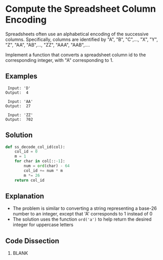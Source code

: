 # Compute the Spreadsheet Column Encoding
Spreadsheets often use an alphabetical encoding of the successive columns. Specifically, columns are identified by "A", "B", "C",..., "X", "Y", "Z", "AA", "AB",..., "ZZ", "AAA", "AAB",....
  
Implement a function that converts a spreadsheet column id to the corresponding integer, with "A" corresponding to 1.
  
## Examples
```
 Input: 'D'
Output:  4

 Input: 'AA'
Output:  27

 Input: 'ZZ'
Output:  702
```
  
## Solution
```python
def ss_decode_col_id(col):
    col_id = 0
    m = 1
    for char in col[::-1]:
        num = ord(char) - 64
        col_id += num * m
        m *= 26
    return col_id
```
  
## Explanation
* The problem is similar to converting a string representing a base-26 number to an integer, except that 'A' corresponds to 1 instead of 0
* The solution uses the function ```ord('a')``` to help return the desired integer for uppercase letters
  
## Code Dissection
1. BLANK